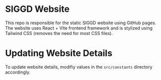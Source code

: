 # SIGGD Website

This repo is responsible for the static SIGGD website using GitHub pages. The website uses React + Vite frontend framework and is stylized using Tailwind CSS (removes the need for most CSS files).

# Updating Website Details

To update website details, modifiy values in the `src/constants` directory accordingly.
